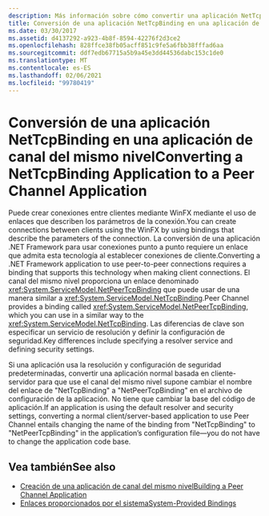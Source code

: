 ```yaml
---
description: Más información sobre cómo convertir una aplicación NetTcpBinding en una aplicación de canal del mismo nivel
title: Conversión de una aplicación NetTcpBinding en una aplicación de canal del mismo nivel
ms.date: 03/30/2017
ms.assetid: d4137292-a923-4b8f-8594-42276f2d3ce2
ms.openlocfilehash: 828ffce38fb05acff851c9fe5a6fbb38fffad6aa
ms.sourcegitcommit: ddf7edb67715a5b9a45e3dd44536dabc153c1de0
ms.translationtype: MT
ms.contentlocale: es-ES
ms.lasthandoff: 02/06/2021
ms.locfileid: "99780419"
---
```

# <a name="converting-a-nettcpbinding-application-to-a-peer-channel-application"></a><span data-ttu-id="27a45-103">Conversión de una aplicación NetTcpBinding en una aplicación de canal del mismo nivel</span><span class="sxs-lookup"><span data-stu-id="27a45-103">Converting a NetTcpBinding Application to a Peer Channel Application</span></span>

<span data-ttu-id="27a45-104">Puede crear conexiones entre clientes mediante WinFX mediante el uso de enlaces que describen los parámetros de la conexión.</span><span class="sxs-lookup"><span data-stu-id="27a45-104">You can create connections between clients using the WinFX by using bindings that describe the parameters of the connection.</span></span> <span data-ttu-id="27a45-105">La conversión de una aplicación .NET Framework para usar conexiones punto a punto requiere un enlace que admita esta tecnología al establecer conexiones de cliente.</span><span class="sxs-lookup"><span data-stu-id="27a45-105">Converting a .NET Framework application to use peer-to-peer connections requires a binding that supports this technology when making client connections.</span></span> <span data-ttu-id="27a45-106">El canal del mismo nivel proporciona un enlace denominado <xref:System.ServiceModel.NetPeerTcpBinding> que puede usar de una manera similar a <xref:System.ServiceModel.NetTcpBinding>.</span><span class="sxs-lookup"><span data-stu-id="27a45-106">Peer Channel provides a binding called <xref:System.ServiceModel.NetPeerTcpBinding>, which you can use in a similar way to the <xref:System.ServiceModel.NetTcpBinding>.</span></span> <span data-ttu-id="27a45-107">Las diferencias de clave son especificar un servicio de resolución y definir la configuración de seguridad.</span><span class="sxs-lookup"><span data-stu-id="27a45-107">Key differences include specifying a resolver service and defining security settings.</span></span>  
  
 <span data-ttu-id="27a45-108">Si una aplicación usa la resolución y configuración de seguridad predeterminadas, convertir una aplicación normal basada en cliente-servidor para que use el canal del mismo nivel supone cambiar el nombre del enlace de "NetTcpBinding" a "NetPeerTcpBinding" en el archivo de configuración de la aplicación. No tiene que cambiar la base del código de aplicación.</span><span class="sxs-lookup"><span data-stu-id="27a45-108">If an application is using the default resolver and security settings, converting a normal client/server-based application to use Peer Channel entails changing the name of the binding from "NetTcpBinding" to "NetPeerTcpBinding" in the application’s configuration file—you do not have to change the application code base.</span></span>  
  
## <a name="see-also"></a><span data-ttu-id="27a45-109">Vea también</span><span class="sxs-lookup"><span data-stu-id="27a45-109">See also</span></span>

- [<span data-ttu-id="27a45-110">Creación de una aplicación de canal del mismo nivel</span><span class="sxs-lookup"><span data-stu-id="27a45-110">Building a Peer Channel Application</span></span>](building-a-peer-channel-application.md)
- [<span data-ttu-id="27a45-111">Enlaces proporcionados por el sistema</span><span class="sxs-lookup"><span data-stu-id="27a45-111">System-Provided Bindings</span></span>](../system-provided-bindings.md)
